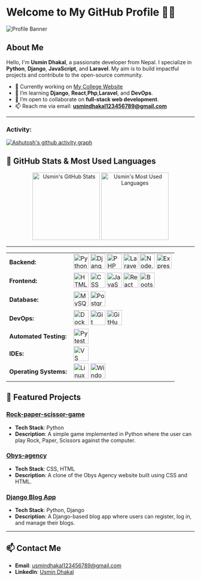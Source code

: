 # Welcome to My GitHub Profile 👨‍💻

![Profile Banner](https://your-banner-image-link)

## About Me
Hello, I'm **Usmin Dhakal**, a passionate developer from Nepal. I specialize in **Python**, **Django**, **JavaScript**, and **Laravel**. My aim is to build impactful projects and contribute to the open-source community.

- 🔭 Currently working on [My College Website](https://github.com/UsminDhakal/My_College_Website)
- 🌱 I’m learning **Django**, **React**,**Php**,**Laravel**,  and **DevOps**.
- 👯 I’m open to collaborate on **full-stack web development**.
- 📫 Reach me via email: **usmindhakal123456789@gmail.com**

---
<h3 align="left">Activity:</h3>

[![Ashutosh's github activity graph](https://github-readme-activity-graph.vercel.app/graph?username=UsminDhakal&bg_color=100f0f&color=4c5e9e&line=4c569e&point=403e41&area=true&hide_border=true)](https://github.com/ashutosh00710/github-readme-activity-graph)

## 🚀 GitHub Stats & Most Used Languages

<div align="center">
  <img src="https://github-readme-stats.vercel.app/api?username=UsminDhakal&show_icons=true&count_private=true&theme=radical" alt="Usmin's GitHub Stats" height="180em" />
  <img src="https://github-readme-stats.vercel.app/api/top-langs/?username=UsminDhakal&layout=compact&theme=radical&langs_count=6" alt="Usmin's Most Used Languages" height="180em" />
</div>

---

<table>
    <tr>
        <td style="font-weight: bold; padding-right: 10px; vertical-align: center; border: none;">Backend:</td>
        <td>
            <img height="40" src="https://skillicons.dev/icons?i=python" alt="Python"/>
            <img height="40" src="https://skillicons.dev/icons?i=django" alt="Django"/>
            <img height="40" src="https://skillicons.dev/icons?i=php" alt="PHP"/>
            <img height="40" src="https://skillicons.dev/icons?i=laravel" alt="Laravel"/>
            <img height="40" src="https://skillicons.dev/icons?i=nodejs" alt="Node.js"/>
            <img height="40" src="https://skillicons.dev/icons?i=express" alt="Express.js"/>
        </td>
    </tr>
    <tr>
        <td style="font-weight: bold; padding-right: 10px; vertical-align: center;">Frontend:</td>
        <td>
            <img height="40" src="https://skillicons.dev/icons?i=html" alt="HTML"/>
            <img height="40" src="https://skillicons.dev/icons?i=css" alt="CSS"/>
            <img height="40" src="https://skillicons.dev/icons?i=js" alt="JavaScript"/>
            <img height="40" src="https://skillicons.dev/icons?i=react" alt="React"/>
            <img height="40" src="https://skillicons.dev/icons?i=bootstrap" alt="Bootstrap"/>
        </td>
    </tr>
    <tr>
        <td style="font-weight: bold; padding-right: 10px; vertical-align: center; border: none;">Database:</td>
        <td>
            <img height="40" src="https://skillicons.dev/icons?i=mysql" alt="MySQL"/>
            <img height="40" src="https://skillicons.dev/icons?i=postgresql" alt="PostgreSQL"/>
        </td>
    </tr>
    <tr>
        <td style="font-weight: bold; padding-right: 10px; vertical-align: center; border: none;">DevOps:</td>
        <td>
            <img height="40" src="https://skillicons.dev/icons?i=docker" alt="Docker"/>
            <img height="40" src="https://skillicons.dev/icons?i=git" alt="Git"/>
            <img height="40" src="https://skillicons.dev/icons?i=github" alt="GitHub"/>
        </td>
    </tr>
    <tr>
        <td style="font-weight: bold; padding-right: 10px; vertical-align: center; border: none;">Automated Testing:</td>
        <td>
            <img height="40" src="https://skillicons.dev/icons?i=pytest" alt="Pytest"/>
        </td>
    </tr>
    <tr>
        <td style="font-weight: bold; padding-right: 10px; vertical-align: center; border: none;">IDEs:</td>
        <td>
            <img height="40" src="https://skillicons.dev/icons?i=vscode" alt="VS Code"/>
        </td>
    </tr>
    <tr>
        <td style="font-weight: bold; padding-right: 10px; vertical-align: center; border: none;">Operating Systems:</td>
        <td>
            <img height="40" src="https://skillicons.dev/icons?i=linux" alt="Linux"/>
            <img height="40" src="https://skillicons.dev/icons?i=windows" alt="Windows"/>
        </td>
    </tr>
</table>




## 🌟 Featured Projects

### [Rock-paper-scissor-game](https://github.com/UsminDhakal/Rock-paper-scissor-game)
- **Tech Stack**: Python
- **Description**: A simple game implemented in Python where the user can play Rock, Paper, Scissors against the computer.

### [Obys-agency](https://github.com/UsminDhakal/Obys-agency)
- **Tech Stack**: CSS, HTML
- **Description**: A clone of the Obys Agency website built using CSS and HTML.

### [Django Blog App](https://github.com/UsminDhakal/Django-Blog-App)
- **Tech Stack**: Python, Django
- **Description**: A Django-based blog app where users can register, log in, and manage their blogs.

---

## 📫 Contact Me
- **Email**: usmindhakal123456789@gmail.com
- **LinkedIn**: [Usmin Dhakal](https://www.linkedin.com/in/usmin-dhakal-011120282/)
